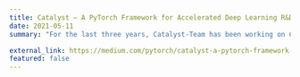 ```yaml
---
title: Catalyst — A PyTorch Framework for Accelerated Deep Learning R&D
date: 2021-05-11
summary: "For the last three years, Catalyst-Team has been working on Catalyst — a high-level PyTorch framework for Deep Learning Research and Development. In this post, I would like to share our vision on high-level Deep Learning framework API and show current development progress on various examples."

external_link: https://medium.com/pytorch/catalyst-a-pytorch-framework-for-accelerated-deep-learning-r-d-ad9621e4ca88
featured: false
---
```

